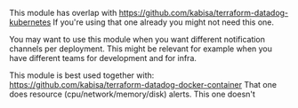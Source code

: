 This module has overlap with https://github.com/kabisa/terraform-datadog-kubernetes
If you're using that one already you might not need this one.

You may want to use this module when you want different notification channels per deployment. 
This might be relevant for example when you have different teams for development and for infra.

This module is best used together with: https://github.com/kabisa/terraform-datadog-docker-container
That one does resource (cpu/network/memory/disk) alerts. This one doesn't